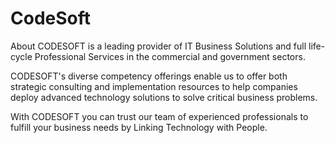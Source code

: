 # CodeSoft

About
CODESOFT is a leading provider of IT Business Solutions and full life-cycle Professional Services in the commercial and government sectors.

CODESOFT's diverse competency offerings enable us to offer both strategic consulting and implementation resources to help companies deploy advanced technology solutions to solve critical business problems.

With CODESOFT you can trust our team of experienced professionals to fulfill your business needs by Linking Technology with People.
